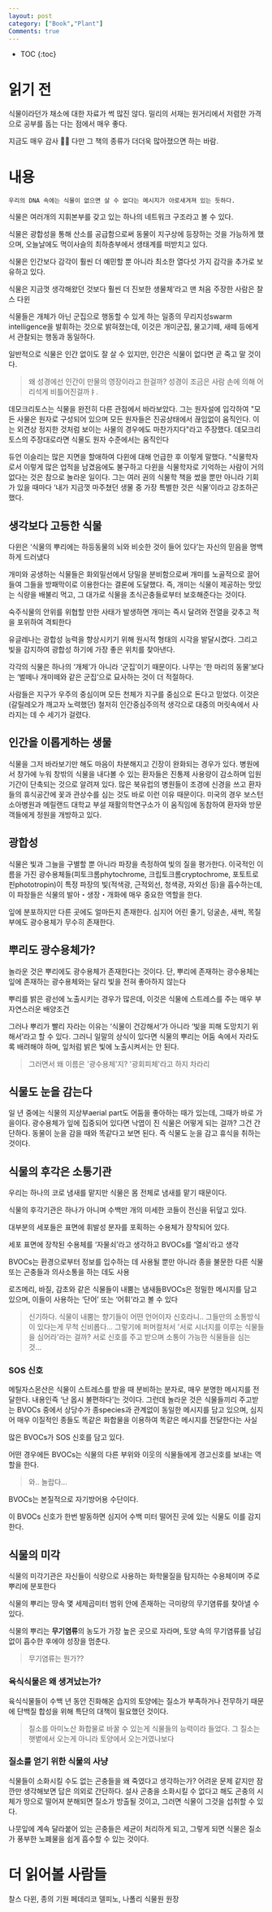 ```yaml
---
layout: post
category: ["Book","Plant"]
Comments: true
---
```


* TOC
{:toc}

# 읽기 전

식물이라던가 채소에 대한 자료가 썩 많진 않다.
밀리의 서재는 원거리에서 저렴한 가격으로 공부를 돕는 다는 점에서 매우 좋다.

지금도 매우 감사 🙏🏻
다만 그 책의 종류가 더더욱 많아졌으면 하는 바람.


# 내용


```
우리의 DNA 속에는 식물이 없으면 살 수 없다는 메시지가 아로새겨져 있는 듯하다.
```


식물은 여러개의 지휘본부를 갖고 있는 하나의 네트워크 구조라고 볼 수 있다.

식물은 광합성을 통해 산소를 공급함으로써 동물이 지구상에 등장하는 것을 가능하게 했으며, 오늘날에도 먹이사슬의 최하층부에서 생태계를 떠받치고 있다. 

식물은 인간보다 감각이 훨씬 더 예민할 뿐 아니라 최소한 열다섯 가지 감각을 추가로 보유하고 있다. 

식물은 지금껏 생각해왔던 것보다 훨씬 더 진보한 생물체’라고 맨 처음 주장한 사람은 찰스 다윈

식물들은 개체가 아닌 군집으로 행동할 수 있게 하는 일종의 무리지성swarm intelligence을 발휘하는 것으로 밝혀졌는데, 이것은 개미군집, 물고기떼, 새떼 등에게서 관찰되는 행동과 동일하다.

일반적으로 식물은 인간 없이도 잘 살 수 있지만, 인간은 식물이 없다면 곧 죽고 말 것이다.

> 왜 성경에선 인간이 만물의 영장이라고 한걸까? 성경이 조금은 사람 손에 의해 어리석게 비틀어진걸까ㅑ. 

 데모크리토스는 식물을 완전히 다른 관점에서 바라보았다. 그는 원자설에 입각하여 "모든 사물은 원자로 구성되어 있으며 모든 원자들은 진공상태에서 끊임없이 움직인다. 이는 외견상 정지한 것처럼 보이는 사물의 경우에도 마찬가지다"라고 주장했다. 데모크리토스의 주장대로라면 식물도 원자 수준에서는 움직인다
 
 듀언 이슬리는 많은 지면을 할애하여 다윈에 대해 언급한 후 이렇게 말했다. "식물학자로서 이렇게 많은 업적을 남겼음에도 불구하고 다윈을 식물학자로 기억하는 사람이 거의 없다는 것은 참으로 놀라운 일이다. 그는 여러 권의 식물학 책을 썼을 뿐만 아니라 기회가 있을 때마다 ‘내가 지금껏 마주쳤던 생물 중 가장 특별한 것은 식물’이라고 강조하곤 했다.
 
## 생각보다 고등한 식물
 
 다윈은 ‘식물의 뿌리에는 하등동물의 뇌와 비슷한 것이 들어 있다’는 자신의 믿음을 명백하게 드러냈다
 
 개미와 공생하는 식물들은 화외밀선에서 당밀을 분비함으로써 개미를 노골적으로 끌어들여 그들을 방패막이로 이용한다는 결론에 도달했다. 즉, 개미는 식물이 제공하는 맛있는 식량을 배불리 먹고, 그 대가로 식물을 초식곤충들로부터 보호해준다는 것이다.
 
숙주식물의 안위를 위협할 만한 사태가 발생하면 개미는
즉시 달려와 전열을 갖추고 적을 포위하여 격퇴한다
 
 유글레나는 광합성 능력을 향상시키기 위해 원시적 형태의 시각을 발달시켰다. 그리고 빛을 감지하여 광합성 하기에 가장 좋은 위치를 찾아낸다.
 
 각각의 식물은 하나의 ‘개체’가 아니라 ‘군집’이기 때문이다. 나무는 ‘한 마리의 동물’보다는 ‘벌떼나 개미떼와 같은 군집’으로 묘사하는 것이 더 적절하다.
 
 사람들은 지구가 우주의 중심이며 모든 천체가 지구를 중심으로 돈다고 믿었다. 이것은 (갈릴레오가 깨고자 노력했던) 철저히 인간중심주의적 생각으로
대중의 머릿속에서 사라지는 데 수 세기가 걸렸다.

## 인간을 이롭게하는 생물

 식물을 그저 바라보기만 해도 마음이 차분해지고 긴장이 완화되는 경우가 있다. 병원에서 창가에 누워 창밖의 식물을 내다볼 수 있는 환자들은 진통제 사용량이 감소하며 입원기간이 단축되는 것으로 알려져 있다. 많은 북유럽의 병원들이 조경에 신경을 쓰고 환자들의 휴식공간에 꽃과 관상수를 심는 것도 바로 이런 이유 때문이다. 미국의 경우 보스턴 소아병원과 메릴랜드 대학교 부설 재활의학연구소가 이 움직임에 동참하여 환자와 방문객들에게 정원을 개방하고 있다.
 

## 광합성

식물은 빛과 그늘을 구별할 뿐 아니라 파장을 측정하여 빛의 질을 평가한다. 이국적인 이름을 가진 광수용체들(피토크롬phytochrome, 크립토크롬cryptochrome, 포토트로핀phototropin)이 특정 파장의 빛(적색광, 근적외선, 청색광, 자외선 등)을 흡수하는데, 이 파장들은 식물의 발아・생장・개화에 매우 중요한 역할을 한다.
 
 잎에 분포하지만 다른 곳에도 얼마든지 존재한다. 심지어 어린 줄기, 덩굴손, 새싹, 목질부에도 광수용체가 무수히 존재한다.
 
## 뿌리도 광수용체가?
 
 놀라운 것은 뿌리에도 광수용체가 존재한다는 것이다.
 단, 뿌리에 존재하는 광수용체는 잎에 존재하는 광수용체와는 달리 빛을 전혀 좋아하지 않는다
 
 뿌리를 밝은 광선에 노출시키는 경우가 많은데, 이것은 식물에 스트레스를 주는 매우 부자연스러운 배양조건
 
 그러나 뿌리가 빨리 자라는 이유는 ‘식물이 건강해서’가 아니라 ‘빛을 피해 도망치기 위해서’라고 할 수 있다. 그러니 일말의 상식이 있다면 식물의 뿌리는 어둠 속에서 자라도록 배려해야 하며, 잎처럼 밝은 빛에 노출시켜서는 안 된다.
 
> 그러면서 왜 이름은 '광수용체'지? '광회피체'라고 하지 차라리
 
## 식물도 눈을 감는다

일 년 중에는 식물의 지상부aerial
part도 어둠을 좋아하는 때가 있는데, 그때가 바로 가을이다.
광수용체가 잎에 집중되어 있다면 낙엽이 진 식물은 어떻게 되는 걸까? 그건 간단하다. 동물이 눈을 감을 때와 똑같다고 보면 된다. 즉 식물도 눈을 감고 휴식을 취하는 것이다.

## 식물의 후각은 소통기관

우리는 하나의 코로 냄새를 맡지만 식물은 몸 전체로 냄새를 맡기 때문이다.

식물의 후각기관은 하나가 아니며 수백만 개의 미세한 코들이 전신을 뒤덮고 있다.

 대부분의 세포들은 표면에 휘발성 분자를 포획하는 수용체가 장착되어 있다.
 
 세포 표면에 장착된 수용체를 ‘자물쇠’라고 생각하고 BVOCs를 ‘열쇠’라고 생각
 
 BVOCs는 환경으로부터 정보를 입수하는 데 사용될 뿐만 아니라 종을 불문한 다른 식물 또는 곤충들과 의사소통을 하는 데도 사용
 
 로즈메리, 바질, 감초와 같은 식물들이 내뿜는 냄새들BVOCs은 정밀한 메시지를 담고 있으며, 이들이 사용하는 ‘단어’ 또는 ‘어휘’라고 볼 수 있다
 
 > 신기하다. 식물이 내뿜는 향기들이 어떤 언어이자 신호라니.. 그들만의 소통방식이 있다는게 무척 신비롭다...
> 그렇기에 퍼머컬처서 '서로 시너지를 이루는 식물들을 심어라'라는 걸까? 서로 신호를 주고 받으며 소통이 가능한 식물들을 심는 것...
 
### SOS 신호
 
 메틸자스몬산은 식물이 스트레스를 받을 때 분비하는 분자로, 매우 분명한 메시지를 전달한다. 내용인즉 ‘난 몹시 불편하다’는 것이다. 그런데 놀라운 것은 식물들끼리 주고받는 BVOCs 중에서 상당수가 종species과 관계없이 동일한 메시지를 담고 있으며, 심지어 매우 이질적인 종들도 똑같은 화합물을 이용하여 똑같은 메시지를 전달한다는 사실
 
 많은 BVOCs가 SOS 신호를 담고 있다.
 
 어떤 경우에든 BVOCs는 식물의 다른 부위와 이웃의 식물들에게 경고신호를 보내는 역할을 한다.

> 와.. 놀랍다...

BVOCs는 본질적으로 자기방어용 수단이다.

이 BVOCs 신호가 한번 발동하면 심지어 수백 미터 떨어진 곳에 있는 식물도 이를 감지한다.


## 식물의 미각

식물의 미각기관은 자신들이 식량으로 사용하는 화학물질을 탐지하는 수용체이며 주로 뿌리에 분포한다

식물의 뿌리는 땅속 몇 세제곱미터 범위 안에 존재하는 극미량의 무기염류를 찾아낼 수 있다.

식물의 뿌리는 **무기염류**의 농도가 가장 높은 곳으로 자라며, 토양 속의 무기염류를 남김 없이 흡수한 후에야 성장을 멈춘다.

> 무기염류는 뭔가??

### 육식식물은 왜 생겨났는가?

육식식물들이 수백 년 동안 진화해온 습지의 토양에는 질소가 부족하거나 전무하기 때문에 단백질 합성을 위해 특단의 대책이 필요했던 것이다. 

> 질소를 아미노산 화합물로 바꿀 수 있는게 식물들의 능력이라 들었다. 그 질소는 햇볕에서 오는게 아니라 토양에서 오는거였나보다

### 질소를 얻기 위한 식물의 사냥

식물들이 소화시킬 수도 없는 곤충들을 왜 죽였다고 생각하는가?
어려운 문제 같지만 잠깐만 생각해보면 답은 의외로 간단하다. 설사 곤충을 소화시킬 수 없다고 해도 곤충의 시체가 땅으로 떨어져 분해되면 질소가 방출될 것이고, 그러면 식물이 그것을 섭취할 수 있다. 

나뭇잎에 계속 달라붙어 있는 곤충들은 세균이 처리하게 되고, 그렇게 되면 식물은 질소가 풍부한 노폐물을 쉽게 흡수할 수 있는 것이다.





# 더 읽어볼 사람들
 
찰스 다윈, 종의 기원
페데리코 델피노, 나폴리 식물원 원장

 
 


